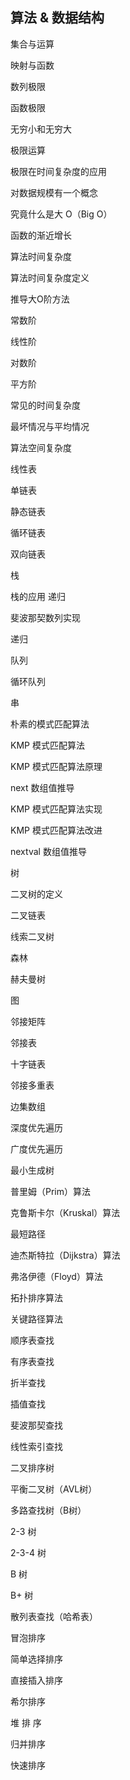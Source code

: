 ## 算法 & 数据结构

集合与运算

映射与函数

数列极限

函数极限

无穷小和无穷大

极限运算

极限在时间复杂度的应用

对数据规模有一个概念

究竟什么是大 O（Big O）

函数的渐近增长

算法时间复杂度

算法时间复杂度定义

推导大O阶方法

常数阶

线性阶

对数阶

平方阶

常见的时间复杂度

最坏情况与平均情况

算法空间复杂度

线性表

单链表

静态链表

循环链表

双向链表

栈

栈的应用 递归

斐波那契数列实现

递归

队列

循环队列

串

朴素的模式匹配算法

KMP 模式匹配算法

KMP 模式匹配算法原理

next 数组值推导

KMP 模式匹配算法实现

KMP 模式匹配算法改进

nextval 数组值推导

树

二叉树的定义

二叉链表

线索二叉树

森林

赫夫曼树

图

邻接矩阵

邻接表

十字链表

邻接多重表

边集数组

深度优先遍历

广度优先遍历

最小生成树

普里姆（Prim）算法

克鲁斯卡尔（Kruskal）算法

最短路径

迪杰斯特拉（Dijkstra）算法

弗洛伊德（Floyd）算法

拓扑排序算法

关键路径算法

顺序表查找

有序表查找

折半查找

插值查找

斐波那契查找

线性索引查找

二叉排序树

平衡二叉树（AVL树）

多路查找树（B树）

2-3 树

2-3-4 树

B 树

B+ 树

散列表查找（哈希表）

冒泡排序

简单选择排序

直接插入排序

希尔排序

堆 排 序

归并排序

快速排序

